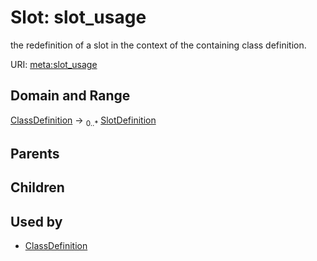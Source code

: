 
# Slot: slot_usage


the redefinition of a slot in the context of the containing class definition.

URI: [meta:slot_usage](https://w3id.org/biolink/biolinkml/meta/slot_usage)

## Domain and Range

[ClassDefinition](ClassDefinition.md) ->  <sub>0..*</sub> [SlotDefinition](SlotDefinition.md)

## Parents


## Children


## Used by

 * [ClassDefinition](ClassDefinition.md)

